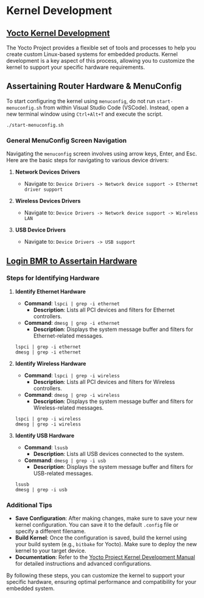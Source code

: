 # Kernel Development

## [Yocto Kernel Development](https://docs.yoctoproject.org/kernel-dev/index.html)

The Yocto Project provides a flexible set of tools and processes to help you create custom Linux-based systems for embedded products. Kernel development is a key aspect of this process, allowing you to customize the kernel to support your specific hardware requirements.

## Assertaining Router Hardware & MenuConfig

To start configuring the kernel using `menuconfig`, do not run `start-menuconfig.sh` from within Visual Studio Code (VSCode). Instead, open a new terminal window using `Ctrl+Alt+T` and execute the script.

```shell
./start-menuconfig.sh
```

### General MenuConfig Screen Navigation

Navigating the `menuconfig` screen involves using arrow keys, Enter, and Esc. Here are the basic steps for navigating to various device drivers:

1. **Network Devices Drivers**
   - Navigate to: `Device Drivers -> Network device support -> Ethernet driver support`

2. **Wireless Devices Drivers**
   - Navigate to: `Device Drivers -> Network device support -> Wireless LAN`

3. **USB Device Drivers**
   - Navigate to: `Device Drivers -> USB support`

## [Login BMR to Assertain Hardware](factory-start.md#step-by-step-instructions)

### Steps for Identifying Hardware

1. **Identify Ethernet Hardware**
   - **Command**: `lspci | grep -i ethernet`
     - **Description**: Lists all PCI devices and filters for Ethernet controllers.
   - **Command**: `dmesg | grep -i ethernet`
     - **Description**: Displays the system message buffer and filters for Ethernet-related messages.

   ```shell
   lspci | grep -i ethernet
   dmesg | grep -i ethernet
   ```

2. **Identify Wireless Hardware**
   - **Command**: `lspci | grep -i wireless`
     - **Description**: Lists all PCI devices and filters for Wireless controllers.
   - **Command**: `dmesg | grep -i wireless`
     - **Description**: Displays the system message buffer and filters for Wireless-related messages.

   ```shell
   lspci | grep -i wireless
   dmesg | grep -i wireless
   ```

3. **Identify USB Hardware**
   - **Command**: `lsusb`
     - **Description**: Lists all USB devices connected to the system.
   - **Command**: `dmesg | grep -i usb`
     - **Description**: Displays the system message buffer and filters for USB-related messages.

   ```shell
   lsusb
   dmesg | grep -i usb
   ```

### Additional Tips

- **Save Configuration**: After making changes, make sure to save your new kernel configuration. You can save it to the default `.config` file or specify a different filename.
- **Build Kernel**: Once the configuration is saved, build the kernel using your build system (e.g., `bitbake` for Yocto). Make sure to deploy the new kernel to your target device.
- **Documentation**: Refer to the [Yocto Project Kernel Development Manual](https://docs.yoctoproject.org/kernel-dev/index.html) for detailed instructions and advanced configurations.

By following these steps, you can customize the kernel to support your specific hardware, ensuring optimal performance and compatibility for your embedded system.